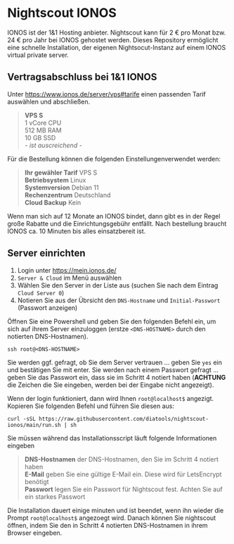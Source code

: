 # Nightscout IONOS

IONOS ist der 1&1 Hosting anbieter. Nightscout kann für 2 € pro Monat bzw. 24 € pro Jahr bei IONOS gehostet werden. Dieses Repository ermöglicht eine schnelle Installation, der eigenen Nightsocut-Instanz auf einem IONOS virtual private server.

## Vertragsabschluss bei 1&1 IONOS

Unter https://www.ionos.de/server/vps#tarife einen passenden Tarif auswählen und abschließen. 

> **VPS S** <br>
> 1 vCore CPU <br>
> 512 MB RAM <br>
> 10 GB SSD <br>
> *- ist auscreichend -*

Für die Bestellung können die folgenden Einstellungenverwendet werden:

> **Ihr gewähler Tarif** VPS S <br>
> **Betriebsystem** Linux <br>
> **Systemversion** Debian 11 <br>
> **Rechenzentrum** Deutschland <br>
> **Cloud Backup** Kein

Wenn man sich auf 12 Monate an IONOS bindet, dann gibt es in der Regel große Rabatte und die Einrichtungsgebühr entfällt. Nach bestellung braucht IONOS ca. 10 Minuten bis alles einsatzbereit ist.

## Server einrichten

1. Login unter https://mein.ionos.de/
2. `Server & Cloud` im Menü auswählen
3. Wählen Sie den Server in der Liste aus (suchen Sie nach dem Eintrag `Cloud Server 0`)
4. Notieren Sie aus der Übrsicht den `DNS-Hostname` und `Initial-Passwort` (Passwort anzeigen)

Öffnen Sie eine Powershell und geben Sie den folgenden Befehl ein, um sich auf ihrem Server einzuloggen (erstze `<DNS-HOSTNAME>` durch den notierten DNS-Hostnamen).
```
ssh root@<DNS-HOSTNAME>
```
Sie werden ggf. gefragt, ob Sie dem Server vertrauen ... geben Sie `yes` ein und bestätigen Sie mit enter.
Sie werden nach einem Passwort gefragt ... geben Sie das Passwort ein, dass sie im Schritt 4 notiert haben (**ACHTUNG** die Zeichen die Sie eingeben, werden bei der Eingabe nicht angezeigt).

Wenn der login funktioniert, dann wird Ihnen `root@localhost$` angezigt. Kopieren Sie folgenden Befehl und führen Sie diesen aus:
```
curl -sSL https://raw.githubusercontent.com/diatools/nightscout-ionos/main/run.sh | sh
```
Sie müssen während das Installationsscript läuft folgende Informationen eingeben
> **DNS-Hostnamen** der DNS-Hostnamen, den Sie im Schritt 4 notiert haben<br>
> **E-Mail** geben Sie eine gültige E-Mail ein. Diese wird für LetsEncrypt benötigt<br>
> **Passwort** legen Sie ein Passwort für Nightscout fest. Achten Sie auf ein starkes Passwort

Die Installation dauert einige minuten und ist beendet, wenn ihn wieder die Prompt `root@localhost$` angezoegt wird. Danach können Sie nightscout öffnen, indem Sie den in Schritt 4 notierten DNS-Hostnamen in ihrem Browser eingeben.
